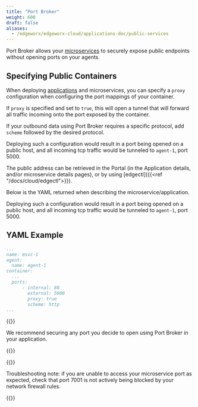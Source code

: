 ```yaml
---
title: "Port Broker"
weight: 600
draft: false
aliases:
  - /edgeworx/edgeworx-cloud/applications-doc/public-services
---
```


Port Broker allows your [microservices](../apps/microservices.md) to securely expose public endpoints without opening ports
on your agents.

## Specifying Public Containers

When deploying [applications](../more/terminology#application) and microservices, you can specify a `proxy` configuration when
configuring the port mappings of your container.

If `proxy` is specified and set to `true`, this will open a tunnel that will forward all traffic incoming onto the port exposed by the container.

If your outbound data using Port Broker requires a specific protocol, add `scheme` followed by the desired protocol.

Deploying such a configuration would result in a port being opened on a public host, and all
incoming tcp traffic would be tunneled to `agent-1`, port 5000.

The public address can be retrieved in the Portal (in the Application details, and/or microservice
details pages), or by using [edgectl]({{<ref "/docs/cloud/edgectl">}}).

Below is the YAML returned when describing the microservice/application.

Deploying such a configuration would result in a port being opened on a public host, and all incoming tcp traffic would be tunneled to `agent-1`, port 5000.

## YAML Example

```yaml
...
name: msvc-1
agent:
  name: agent-1
container:
  ...
  ports:
      - internal: 80
        external: 5000
        proxy: true
        scheme: http
...
```

{{<info>}}

We recommend securing any port you decide to open using Port Broker in your application.

{{</info>}}

{{<info>}}

Troubleshooting note: if you are unable to access your microservice port as expected, check that port 7001 is not actively being blocked by your network firewall rules.

{{</info>}}
